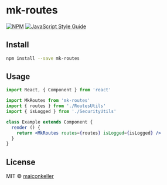 # mk-routes

>

[![NPM](https://img.shields.io/npm/v/mk-routes.svg)](https://www.npmjs.com/package/mk-routes) [![JavaScript Style Guide](https://img.shields.io/badge/code_style-standard-brightgreen.svg)](https://standardjs.com)

## Install

```bash
npm install --save mk-routes
```

## Usage

```jsx
import React, { Component } from 'react'

import MkRoutes from 'mk-routes'
import { routes } from './RoutesUtils'
import { isLogged } from './SecurityUtils'

class Example extends Component {
  render () {
    return <MkRoutes routes={routes} isLogged={isLogged} />
  }
}
```

## License

MIT © [maiconkeller](https://github.com/maiconkeller)
